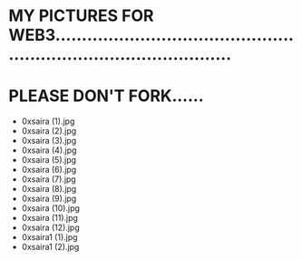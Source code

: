 # MY PICTURES FOR WEB3.......................................................................................
# PLEASE DON'T FORK......
- 0xsaira (1).jpg
- 0xsaira (2).jpg
- 0xsaira (3).jpg
- 0xsaira (4).jpg
- 0xsaira (5).jpg
- 0xsaira (6).jpg
- 0xsaira (7).jpg
- 0xsaira (8).jpg
- 0xsaira (9).jpg
- 0xsaira (10).jpg
- 0xsaira (11).jpg
- 0xsaira (12).jpg
- 0xsaira1 (1).jpg
- 0xsaira1 (2).jpg
